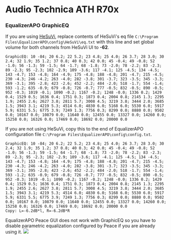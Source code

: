 # Audio Technica ATH R70x
### EqualizerAPO GraphicEQ
If you are using [HeSuVi](https://sourceforge.net/projects/hesuvi/), replace contents of HeSuVi's eq file `C:\Program Files\EqualizerAPO\config\HeSuVi\eq.txt` with this line and set global volume for both channels from HeSuVi UI to **-62**.
```
GraphicEQ: 10 -84; 20 6.2; 22 5.2; 23 4.8; 25 4.0; 26 3.7; 28 3.0; 30 2.4; 32 1.9; 35 1.2; 37 0.8; 40 0.3; 42 0.0; 45 -0.4; 49 -0.8; 52 -1.0; 56 -1.3; 59 -1.5; 64 -1.7; 68 -1.8; 73 -2.0; 78 -2.2; 83 -2.3; 89 -2.3; 95 -2.3; 102 -2.9; 109 -3.6; 117 -4.1; 125 -4.5; 134 -4.5; 143 -4.7; 153 -4.8; 164 -4.9; 175 -4.8; 188 -4.8; 201 -4.7; 215 -4.5; 230 -4.3; 246 -4.2; 263 -4.0; 282 -3.8; 301 -3.7; 323 -3.5; 345 -3.3; 369 -3.1; 395 -2.8; 423 -2.6; 452 -2.2; 484 -2.0; 518 -1.7; 554 -1.4; 593 -1.2; 635 -0.9; 679 -0.8; 726 -0.7; 777 -0.5; 832 -0.5; 890 -0.5; 952 -0.3; 1019 -0.1; 1090 -0.2; 1167 -0.2; 1248 -0.0; 1336 0.2; 1429 0.4; 1529 0.5; 1636 0.4; 1751 0.3; 1873 0.4; 2004 0.8; 2145 1.3; 2295 1.9; 2455 2.6; 2627 3.8; 2811 5.7; 3008 4.5; 3219 3.8; 3444 2.0; 3685 1.5; 3943 3.1; 4219 5.3; 4514 6.0; 4830 6.0; 5168 6.0; 5530 6.0; 5917 5.9; 6331 5.5; 6775 3.9; 7249 1.3; 7756 0.3; 8299 0.0; 8880 0.0; 9502 0.0; 10167 0.0; 10879 0.0; 11640 0.0; 12455 0.0; 13327 0.0; 14260 0.0; 15258 0.0; 16326 0.0; 17469 0.0; 18692 0.0; 20000 0.0
```
If you are not using HeSuVi, copy this to the end of EqualizerAPO configuration file `C:\Program Files\EqualizerAPO\config\config.txt`.
```
GraphicEQ: 10 -84; 20 6.2; 22 5.2; 23 4.8; 25 4.0; 26 3.7; 28 3.0; 30 2.4; 32 1.9; 35 1.2; 37 0.8; 40 0.3; 42 0.0; 45 -0.4; 49 -0.8; 52 -1.0; 56 -1.3; 59 -1.5; 64 -1.7; 68 -1.8; 73 -2.0; 78 -2.2; 83 -2.3; 89 -2.3; 95 -2.3; 102 -2.9; 109 -3.6; 117 -4.1; 125 -4.5; 134 -4.5; 143 -4.7; 153 -4.8; 164 -4.9; 175 -4.8; 188 -4.8; 201 -4.7; 215 -4.5; 230 -4.3; 246 -4.2; 263 -4.0; 282 -3.8; 301 -3.7; 323 -3.5; 345 -3.3; 369 -3.1; 395 -2.8; 423 -2.6; 452 -2.2; 484 -2.0; 518 -1.7; 554 -1.4; 593 -1.2; 635 -0.9; 679 -0.8; 726 -0.7; 777 -0.5; 832 -0.5; 890 -0.5; 952 -0.3; 1019 -0.1; 1090 -0.2; 1167 -0.2; 1248 -0.0; 1336 0.2; 1429 0.4; 1529 0.5; 1636 0.4; 1751 0.3; 1873 0.4; 2004 0.8; 2145 1.3; 2295 1.9; 2455 2.6; 2627 3.8; 2811 5.7; 3008 4.5; 3219 3.8; 3444 2.0; 3685 1.5; 3943 3.1; 4219 5.3; 4514 6.0; 4830 6.0; 5168 6.0; 5530 6.0; 5917 5.9; 6331 5.5; 6775 3.9; 7249 1.3; 7756 0.3; 8299 0.0; 8880 0.0; 9502 0.0; 10167 0.0; 10879 0.0; 11640 0.0; 12455 0.0; 13327 0.0; 14260 0.0; 15258 0.0; 16326 0.0; 17469 0.0; 18692 0.0; 20000 0.0
Copy: L=-6.2dB*l, R=-6.2dB*R
```
EqualizerAPO Peace GUI does not work with GraphicEQ so you have to disable parametric equalization configured by Peace if you are already using it.
![](https://raw.githubusercontent.com/jaakkopasanen/AutoEq/master/results/Headphone.com/innerfidelity/onear/Audio%20Technica%20ATH%20R70x/Audio%20Technica%20ATH%20R70x.png)
